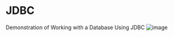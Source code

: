 # JDBC
Demonstration of Working with a Database Using JDBC
![image](https://github.com/user-attachments/assets/87c8d86a-8414-432c-9957-95502f5ead7a)
